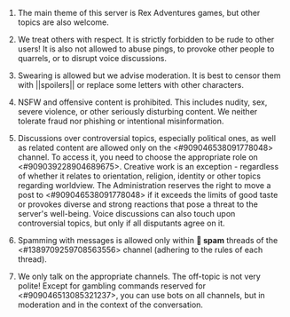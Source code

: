 1. The main theme of this server is Rex Adventures games, but other topics are also welcome.

2. We treat others with respect. It is strictly forbidden to be rude to other users! It is also not allowed to abuse pings, to provoke other people to quarrels, or to disrupt voice discussions.

3. Swearing is allowed but we advise moderation. It is best to censor them with ||spoilers|| or replace some letters with other characters.

4. NSFW and offensive content is prohibited. This includes nudity, sex, severe violence, or other seriously disturbing content. We neither tolerate fraud nor phishing or intentional misinformation.

5. Discussions over controversial topics, especially political ones, as well as related content are allowed only on the⁠ <#909046538091778048> channel. To access it, you need to choose the appropriate role on <#909039228904689675>. 
Creative work is an exception - regardless of whether it relates to orientation, religion, identity or other topics regarding worldview. The Administration reserves the right to move a post to <#909046538091778048> if it exceeds the limits of good taste or provokes diverse and strong reactions that pose a threat to the server's well-being. 
Voice discussions can also touch upon controversial topics, but only if all disputants agree on it.

6. Spamming with messages is allowed only within **🧌 spam** threads of the <#1389709259708563556> channel (adhering to the rules of each thread).

7. We only talk on the appropriate channels. The off-topic is not very polite! Except for gambling commands reserved for <#909046513085321237>, you can use bots on all channels, but in moderation and in the context of the conversation.
